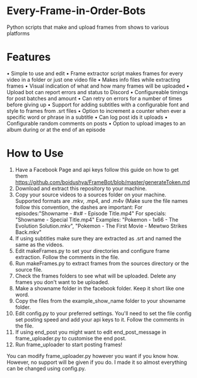 # Every-Frame-in-Order-Bots
Python scripts that make and upload frames from shows to various platforms

# Features
• Simple to use and edit
• Frame extractor script makes frames for every video in a folder or just one video file
• Makes info files while extracting frames
• Visual indication of what and how many frames will be uploaded
• Upload bot can report errors and status to Discord
• Configureable timings for post batches and amount
• Can retry on errors for a number of times before giving up
• Support for adding subtitles with a configurable font and style to frames from .srt files
• Option to increment a counter when ever a specific word or phrase in a subtitle
• Can log post ids it uploads
• Configurable random comments on posts
• Option to upload images to an album during or at the end of an episode



# How to Use
1. Have a Facebook Page and api keys follow this guide on how to get them https://github.com/boidushya/FrameBot/blob/master/generateToken.md
2. Download and extract this repository to your machine.
3. Copy your source videos to a sources folder on your machine. Supported formats are .mkv, .mp4, and .m4v (Make sure the file names follow this convention, the dashes are important: For episodes:"Showname - #x# - Episode Title.mp4" For specials: "Showname - Special Title.mp4" Examples: "Pokemon - 1x66 - The Evolution Solution.mkv", "Pokemon - The First Movie - Mewtwo Strikes Back.mkv"
4. If using subtitles make sure they are extracted as .srt and named the same as the videos.
5. Edit makeFrames.py to set your directories and configure frame extraction. Follow the comments in the file.
6. Run makeFrames.py to extract frames from the sources directory or the source file.
7. Check the frames folders to see what will be uploaded. Delete any frames you don't want to be uploaded.
8. Make a showname folder in the facebook folder. Keep it short like one word.
9. Copy the files from the example_show_name folder to your showname folder.
10. Edit config.py to your preferred settings. You'll need to set the file config set posting speed and add your api keys to it. Follow the comments in the file.
11. If using end_post you might want to edit end_post_message in frame_uploader.py to customise the end post.
12. Run frame_uploader to start posting frames!




You can modify frame_uploader.py however you want if you know how. However, no support will be given if you do. I made it so almost everything can be changed using config.py.
